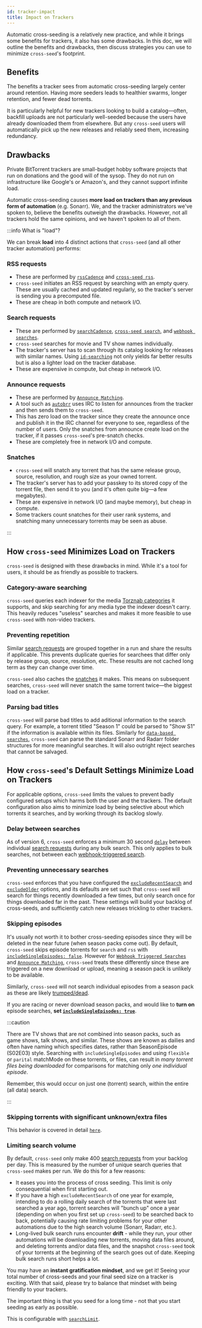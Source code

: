 ```yaml
---
id: tracker-impact
title: Impact on Trackers
---
```


Automatic cross-seeding is a relatively new practice, and while it brings some
benefits for trackers, it also has some drawbacks. In this doc, we will outline
the benefits and drawbacks, then discuss strategies you can use to minimize
`cross-seed`'s footprint.

## Benefits

The benefits a tracker sees from automatic cross-seeding largely center around
retention. Having more seeders leads to healthier swarms, longer retention, and
fewer dead torrents.

It is particularly helpful for new trackers looking to build a catalog—often,
backfill uploads are not particularly well-seeded because the users have already
downloaded them from elsewhere. But any `cross-seed` users will automatically
pick up the new releases and reliably seed them, increasing redundancy.

## Drawbacks

Private BitTorrent trackers are small-budget hobby software projects that run on
donations and the good will of the sysop. They do not run on infrastructure like
Google's or Amazon's, and they cannot support infinite load.

Automatic cross-seeding causes **more load on trackers than any previous form of
automation** (e.g. Sonarr). We, and the tracker administrators we've spoken to,
believe the benefits outweigh the drawbacks. However, not all trackers hold the
same opinions, and we haven't spoken to all of them.

:::info What is "load"?

We can break **load** into 4 distinct actions that `cross-seed` (and all other
tracker automation) performs:

### RSS requests

-   These are performed by [`rssCadence`](../basics/options.md#rsscadence) and
    [`cross-seed rss`](./utils.md#cross-seed-rss).
-   `cross-seed` initiates an RSS request by searching with an empty query.
    These are usually cached and updated regularly, so the tracker's server is
    sending you a precomputed file.
-   These are cheap in both compute and network I/O.

### Search requests

-   These are performed by [`searchCadence`](../basics/options.md#searchcadence),
    [`cross-seed search`](./utils.md#cross-seed-search), and
    [`webhook searches`](../tutorials/triggering-searches.md).
-   `cross-seed` searches for movie and TV show names individually.
-   The tracker's server has to scan through its catalog looking for releases
    with similar names. Using [`id-searching`](../tutorials/id-searching.md)
    not only yields far better results but is also a lighter load on the
    tracker database.
-   These are expensive in compute, but cheap in network I/O.

### Announce requests

-   These are performed by [`Announce Matching`](../tutorials/announce.md).
-   A tool such as [`autobrr`](https://autobrr.com/) uses IRC to listen for
    announces from the tracker and then sends them to `cross-seed`.
-   This has zero load on the tracker since they create the announce once and
    publish it in the IRC channel for everyone to see, regardless of the number
    of users. Only the snatches from announce create load on the tracker, if it
    passes `cross-seed`'s pre-snatch checks.
-   These are completely free in network I/O and compute.

### Snatches

-   `cross-seed` will snatch any torrent that has the same release group,
    source, resolution, and rough size as your owned torrent.
-   The tracker's server has to add your passkey to its stored copy of the
    torrent file, then send it to you (and it's often quite big—a few
    megabytes).
-   These are expensive in network I/O (and maybe memory), but cheap in compute.
-   Some trackers count snatches for their user rank systems, and snatching many
    unnecessary torrents may be seen as abuse.

:::

## How `cross-seed` Minimizes Load on Trackers

`cross-seed` is designed with these drawbacks in mind. While it's a tool for
users, it should be as friendly as possible to trackers.

### Category-aware searching

`cross-seed` queries each indexer for the media
[Torznab categories](https://inhies.github.io/Newznab-API/categories/#predefined-categories)
it supports, and skip searching for any media type the indexer doesn't carry.
This heavily reduces "useless" searches and makes it more feasible to use
`cross-seed` with non-video trackers.

### Preventing repetition

Similar [search requests](#search-requests) are grouped together in a run and
share the results if applicable. This prevents duplicate queries for searchees
that differ only by release group, source, resolution, etc. These results are
not cached long term as they can change over time.

`cross-seed` also caches the [snatches](#snatches) it makes. This means on
subsequent searches, `cross-seed` will never snatch the same torrent twice—the
biggest load on a tracker.

### Parsing bad titles

`cross-seed` will parse bad titles to add aditional information to the search
query. For example, a torrent titled "Season 1" could be parsed to "Show S1" if
the information is available within its files. Similarly for
[`data-based searches`](../tutorials/data-based-matching.md), `cross-seed` can
parse the standard Sonarr and Radarr folder structures for more meaningful
searches. It will also outright reject searches that cannot be salvaged.

## How `cross-seed`'s Default Settings Minimize Load on Trackers

For applicable options, `cross-seed` limits the values to prevent badly
configured setups which harms both the user and the trackers. The default
configuration also aims to minimize load by being selective about which
torrents it searches, and by working through its backlog slowly.

### Delay between searches

As of version 6, `cross-seed` enforces a minimum 30 second
[`delay`](../basics/options.md#delay) between individual
[search requests](#search-requests) during any bulk search. This only applies
to bulk searches, not between each
[webhook-triggered search](../tutorials/triggering-searches.md).

### Preventing unnecessary searches

`cross-seed` enforces that you have configured the
[`excludeRecentSearch`](../basics/options.md#excluderecentsearch) and
[`excludeOlder`](../basics/options.md#excludeolder) options, and its defaults
are set such that `cross-seed` will search for things recently downloaded a few
times, but only search once for things downloaded far in the past. These
settings will build your backlog of cross-seeds, and sufficiently catch new
releases trickling to other trackers.

### Skipping episodes

It's usually not worth it to bother cross-seeding episodes since they will be
deleted in the near future (when season packs come out). By default,
`cross-seed` skips episode torrents for `search` and `rss` with
[`includeSingleEpisodes: false`](../basics/options.md#includesingleepisodes).
However for [`Webhook Triggered Searches`](../tutorials/triggering-searches.md)
and [`Announce Matching`](../tutorials/announce.md), `cross-seed` treats these
differently since these are triggered on a new download or upload, meaning a
season pack is unlikely to be available.

Similarly, `cross-seed` will not search individual episodes from a season pack
as these are likely [trumped/dead](../v6-migration.md#removed-includeepisodes).

If you are racing or never download season packs, and would like to **turn on**
episode searches, **set
[`includeSingleEpisodes: true`](../basics/options.md#includesingleepisodes)**.

:::caution

There are TV shows that are not combined into season packs, such as game shows,
talk shows, and similar. These shows are known as dailies and often have naming
which specifies dates, rather than SeasonEpisode (S02E03) style. Searching with
`includeSingleEpisodes` and using `flexible` or `parital` matchMode on these
torrents, or files, can result in _many torrent files being downloaded_ for
comparisons for matching only _one individual episode_.

Remember, this would occur on just one (torrent) search, within the entire (all
data) search.

:::

### Skipping torrents with significant unknown/extra files

This behavior is covered in detail
[`here`](../v6-migration.md#updated-includenonvideos-behavior).

### Limiting search volume

By default, `cross-seed` only make 400 [search requests](#search-requests) from
your backlog per day. This is measured by the number of unique search queries
that `cross-seed` makes per run. We do this for a few reasons:

-   It eases you into the process of cross seeding. This limit is only
    consequential when first starting out.
-   If you have a high `excludeRecentSearch` of one year for example, intending
    to do a rolling daily search of the torrents that were last searched a year
    ago, torrent searches will "bunch up" once a year (depending on when you
    first set up `cross-seed`) to be searched back to back, potentially causing
    rate limiting problems for your other automations due to the high search
    volume (Sonarr, Radarr, etc.).
-   Long-lived bulk search runs encounter **drift** - while they run, your other
    automations will be downloading new torrents, moving data files around, and
    deleting torrents and/or data files, and the snapshot `cross-seed` took of
    your torrents at the beginning of the search goes out of date. Keeping bulk
    search runs short helps a lot.

You may have an **instant gratification mindset**, and we get it! Seeing your
total number of cross-seeds and your final seed size on a tracker is exciting.
With that said, please try to balance that mindset with being friendly to your
trackers.

The important thing is that you seed for a long time - not that you start
seeding as early as possible.

This is configurable with [`searchLimit`](../basics/options.md#searchlimit).